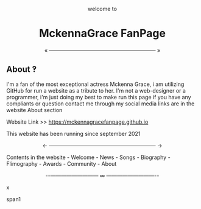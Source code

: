 <p align="center">welcome to</p>
<h1 align="center">MckennaGrace FanPage</h1>
<p align="center">« ———————————————————— »</p>

<h2>About ‽</h2>

   I'm a fan of the most exceptional actress Mckenna Grace, i am utilizing GitHub for run a website as a tribute to her. I'm not a web-designer or a programmer, i'm just doing my best to make run this page if you have any compliants or question contact me through my social media links are in the website About section

Website Link >> https://mckennagracefanpage.github.io

This website has been running since september 2021

<p align="center">← ———————————————————— →</p>

Contents in the website
    - Welcome
    - News
    - Songs
    - Biography
    - Flimography
    - Awards
    - Community
    - About

<p align="center">--————————— ∞ —————————--</p>x
<p><span font-weight:bold;>span1</span2></p>
